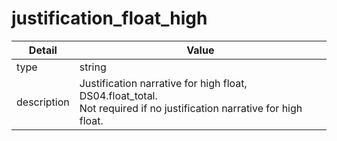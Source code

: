 # justification_float_high
| Detail | Value |
| ------ | ----- |
| type | string |
| description | Justification narrative for high float, DS04.float_total.<br/> Not required if no justification narrative for high float. |
